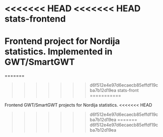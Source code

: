 <<<<<<< HEAD
<<<<<<< HEAD
stats-frontend
==============

Frontend project for Nordija statistics. Implemented in GWT/SmartGWT
=======
=======
>>>>>>> d6f512e4e97d6ecaecb85effdf19cba7b12d19ea
stats-front
===========

Frontend GWT/SmartGWT projects for Nordija statistics.
<<<<<<< HEAD
>>>>>>> d6f512e4e97d6ecaecb85effdf19cba7b12d19ea
=======
>>>>>>> d6f512e4e97d6ecaecb85effdf19cba7b12d19ea
